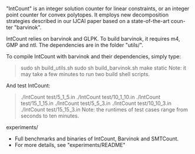 "IntCount" is an integer solution counter for linear constraints, or an 
integer point counter for convex polytopes. It employs new decomposition 
strategies described in our IJCAI paper based on a state-of-the-art coun-
ter "barvinok". 

IntCount relies on barvinok and GLPK. To build barvinok, it requires m4, 
GMP and ntl. The dependencies are in the folder "utils/".

To compile IntCount with barvinok and their dependencies, simply type:
> sudo sh build_utils.sh
> sudo sh build_barvinok.sh
> make static
Note: it may take a few minutes to run two build shell scripts.

And test IntCount:
> ./IntCount test/5_1_5.in
> ./IntCount test/10_1_10.in
> ./IntCount test/15_1_15.in
> ./IntCount test/5_5_3.in
> ./IntCount test/10_10_3.in
> ./IntCount test/15_15_3.in
Note: the runtimes of test cases range from seconds to ten minutes.


experiments/
- Full benchmarks and binaries of IntCount, Barvinok and SMTCount.
- For more details, see "experiments/README"
